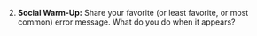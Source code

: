 2. **Social Warm-Up:** Share your favorite (or least favorite, or most common) error message. What do you do when it appears?
